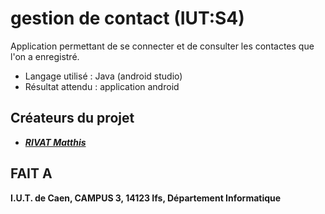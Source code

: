 # gestion de contact (IUT:S4)
Application permettant de se connecter et de consulter les contactes que l'on a enregistré.

 - Langage utilisé : Java (android studio)
 - Résultat attendu : application android

## Créateurs du projet
- [***RIVAT Matthis***](https://github.com/MattRvt)

## FAIT A  
**I.U.T. de Caen,
CAMPUS 3,
14123 Ifs,
Département Informatique**
